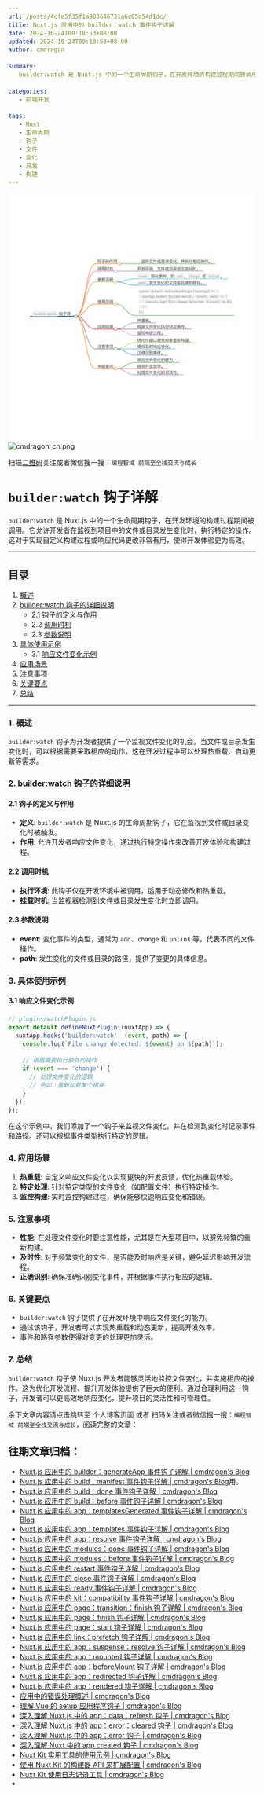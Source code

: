 ```yaml
---
url: /posts/4cfe5f35f1a903646731a6c05a54d1dc/
title: Nuxt.js 应用中的 builder：watch 事件钩子详解
date: 2024-10-24T00:18:53+08:00
updated: 2024-10-24T00:18:53+08:00
author: cmdragon

summary:
   builder:watch 是 Nuxt.js 中的一个生命周期钩子，在开发环境的构建过程期间被调用。它允许开发者在监视到项目中的文件或目录发生变化时，执行特定的操作。这对于实现自定义构建过程或响应代码更改非常有用，使得开发体验更为高效。

categories:
   - 前端开发

tags:
   - Nuxt
   - 生命周期
   - 钩子
   - 文件
   - 变化
   - 开发
   - 构建
---
```


<img src="/images/2024_10_24 13_31_24.png" title="2024_10_24 13_31_24.png" alt="2024_10_24 13_31_24.png"/>

<img src="https://api2.cmdragon.cn/upload/cmder/20250304_012821924.jpg" title="cmdragon_cn.png" alt="cmdragon_cn.png"/>


扫描[二维码](https://api2.cmdragon.cn/upload/cmder/20250304_012821924.jpg)关注或者微信搜一搜：`编程智域 前端至全栈交流与成长`

# `builder:watch` 钩子详解

`builder:watch` 是 Nuxt.js 中的一个生命周期钩子，在开发环境的构建过程期间被调用。它允许开发者在监视到项目中的文件或目录发生变化时，执行特定的操作。这对于实现自定义构建过程或响应代码更改非常有用，使得开发体验更为高效。

---

## 目录

1. [概述](#1-概述)
2. [builder:watch 钩子的详细说明](#2-builderwatch-钩子的详细说明)
   - 2.1 [钩子的定义与作用](#21-钩子的定义与作用)
   - 2.2 [调用时机](#22-调用时机)
   - 2.3 [参数说明](#23-参数说明)
3. [具体使用示例](#3-具体使用示例)
   - 3.1 [响应文件变化示例](#31-响应文件变化示例)
4. [应用场景](#4-应用场景)
5. [注意事项](#5-注意事项)
6. [关键要点](#6-关键要点)
7. [总结](#7-总结)

---

### 1. 概述

`builder:watch` 钩子为开发者提供了一个监视文件变化的机会。当文件或目录发生变化时，可以根据需要采取相应的动作，这在开发过程中可以处理热重载、自动更新等需求。

### 2. builder:watch 钩子的详细说明

#### 2.1 钩子的定义与作用

- **定义**: `builder:watch` 是 Nuxt.js 的生命周期钩子，它在监视到文件或目录变化时被触发。
- **作用**: 允许开发者响应文件变化，通过执行特定操作来改善开发体验和构建过程。

#### 2.2 调用时机

- **执行环境**: 此钩子仅在开发环境中被调用，适用于动态修改和热重载。
- **挂载时机**: 当监视器检测到文件或目录发生变化时立即调用。

#### 2.3 参数说明

- **event**: 变化事件的类型，通常为 `add`、`change` 和 `unlink` 等，代表不同的文件操作。
- **path**: 发生变化的文件或目录的路径，提供了变更的具体信息。

### 3. 具体使用示例

#### 3.1 响应文件变化示例

```javascript
// plugins/watchPlugin.js
export default defineNuxtPlugin((nuxtApp) => {
  nuxtApp.hooks('builder:watch', (event, path) => {
    console.log(`File change detected: ${event} on ${path}`);

    // 根据需要执行额外的操作
    if (event === 'change') {
      // 处理文件变化的逻辑
      // 例如：重新加载某个模块
    }
  });
});
```

在这个示例中，我们添加了一个钩子来监视文件变化，并在检测到变化时记录事件和路径。还可以根据事件类型执行特定的逻辑。

### 4. 应用场景

1. **热重载**: 自定义响应文件变化以实现更快的开发反馈，优化热重载体验。
2. **特定处理**: 针对特定类型的文件变化（如配置文件）执行特定操作。
3. **监控构建**: 实时监控构建过程，确保能够快速响应变化和错误。

### 5. 注意事项

- **性能**: 在处理文件变化时要注意性能，尤其是在大型项目中，以避免频繁的重新构建。
- **及时性**: 对于频繁变化的文件，是否能及时响应是关键，避免延迟影响开发流程。
- **正确识别**: 确保准确识别变化事件，并根据事件执行相应的逻辑。

### 6. 关键要点

- `builder:watch` 钩子提供了在开发环境中响应文件变化的能力。
- 通过该钩子，开发者可以实现热重载和动态更新，提高开发效率。
- 事件和路径参数使得对变更的处理更加灵活。

### 7. 总结

`builder:watch` 钩子使 Nuxt.js 开发者能够灵活地监控文件变化，并实施相应的操作。这为优化开发流程、提升开发体验提供了巨大的便利。通过合理利用这一钩子，开发者可以更高效地响应变化，提升项目的灵活性和可管理性。

余下文章内容请点击跳转至 个人博客页面 或者 扫码关注或者微信搜一搜：`编程智域 前端至全栈交流与成长`，阅读完整的文章：

## 往期文章归档：

- [Nuxt.js 应用中的 builder：generateApp 事件钩子详解 | cmdragon's Blog](https://blog.cmdragon.cn/posts/1191139984bd4df519af6d16a616949e/)
- [Nuxt.js 应用中的 build：manifest 事件钩子详解 | cmdragon's Blog](https://blog.cmdragon.cn/posts/d69fdaae50601566d6f15c4e837c7cf3/)用。
- [Nuxt.js 应用中的 build：done 事件钩子详解 | cmdragon's Blog](https://blog.cmdragon.cn/posts/7b79085749b7f156ed36cf16fca42310/)
- [Nuxt.js 应用中的 build：before 事件钩子详解 | cmdragon's Blog](https://blog.cmdragon.cn/posts/81e5857d6d3ff5e375f0f6734e25daac/)
- [Nuxt.js 应用中的 app：templatesGenerated 事件钩子详解 | cmdragon's Blog](https://blog.cmdragon.cn/posts/3c565b88d4290c513e7c55ef934ec509/)
- [Nuxt.js 应用中的 app：templates 事件钩子详解 | cmdragon's Blog](https://blog.cmdragon.cn/posts/628fd1621bd298e33c2182dc18d36ea8/)
- [Nuxt.js 应用中的 app：resolve 事件钩子详解 | cmdragon's Blog](https://blog.cmdragon.cn/posts/dd9f1dcc573a828d78d2dc657b7d5c56/)
- [Nuxt.js 应用中的 modules：done 事件钩子详解 | cmdragon's Blog](https://blog.cmdragon.cn/posts/6427994cfc82edf8e740eb2b3edcead4/)
- [Nuxt.js 应用中的 modules：before 事件钩子详解 | cmdragon's Blog](https://blog.cmdragon.cn/posts/62721fbcf90812e7cb4f8192dad8c51b/)
- [Nuxt.js 应用中的 restart 事件钩子详解 | cmdragon's Blog](https://blog.cmdragon.cn/posts/b9f8b670ae04035bbe73a4e4e0ef26f1/)
- [Nuxt.js 应用中的 close 事件钩子详解 | cmdragon's Blog](https://blog.cmdragon.cn/posts/e16f122a2b0ff1157b75ce6cc609f9f1/)
- [Nuxt.js 应用中的 ready 事件钩子详解 | cmdragon's Blog](https://blog.cmdragon.cn/posts/bf27341c381e447f9e64e2d4e9b36db4/)
- [Nuxt.js 应用中的 kit：compatibility 事件钩子详解 | cmdragon's Blog](https://blog.cmdragon.cn/posts/5892994c55ef47a9af4acfc446d8e923/)
- [Nuxt.js 应用中的 page：transition：finish 钩子详解 | cmdragon's Blog](https://blog.cmdragon.cn/posts/b19fb081d695b4867066656e73740093/)
- [Nuxt.js 应用中的 page：finish 钩子详解 | cmdragon's Blog](https://blog.cmdragon.cn/posts/d86a35cfb808722da2a6383da93c4a16/)
- [Nuxt.js 应用中的 page：start 钩子详解 | cmdragon's Blog](https://blog.cmdragon.cn/posts/818748d467c0a22bfb87002939acb642/)
- [Nuxt.js 应用中的 link：prefetch 钩子详解 | cmdragon's Blog](https://blog.cmdragon.cn/posts/c9630bf715f84414f544802edae0e77a/)
- [Nuxt.js 应用中的 app：suspense：resolve 钩子详解 | cmdragon's Blog](https://blog.cmdragon.cn/posts/54de24a29ea32b400bc29f8b0b6a46b1/)
- [Nuxt.js 应用中的 app：mounted 钩子详解 | cmdragon's Blog](https://blog.cmdragon.cn/posts/0655a1f20f3c7d66e6b41c961df3103e/)
- [Nuxt.js 应用中的 app：beforeMount 钩子详解 | cmdragon's Blog](https://blog.cmdragon.cn/posts/a84be8813f0e28c0d673fcfc005a023e/)
- [Nuxt.js 应用中的 app：redirected 钩子详解 | cmdragon's Blog](https://blog.cmdragon.cn/posts/0a403b28ba9828265f24d658ed1d54d5/)
- [Nuxt.js 应用中的 app：rendered 钩子详解 | cmdragon's Blog](https://blog.cmdragon.cn/posts/ff851c9049725c29ffd402e2d1f008e2/)
- [应用中的错误处理概述 | cmdragon's Blog](https://blog.cmdragon.cn/posts/10c446738808a151ce640ad92307cece/)
- [理解 Vue 的 setup 应用程序钩子 | cmdragon's Blog](https://blog.cmdragon.cn/posts/6ed51fb844f1329c26155ff2a6ea4cd2/)
- [深入理解 Nuxt.js 中的 app：data：refresh 钩子 | cmdragon's Blog](https://blog.cmdragon.cn/posts/64d5872b7beb55312b9d4537c9366d2b/)
- [深入理解 Nuxt.js 中的 app：error：cleared 钩子 | cmdragon's Blog](https://blog.cmdragon.cn/posts/b77d43b884a1b04d68230c5963b5e15a/)
- [深入理解 Nuxt.js 中的 app：error 钩子 | cmdragon's Blog](https://blog.cmdragon.cn/posts/cb374534e888fe4a800e013eda896737/)
- [深入理解 Nuxt 中的 app created 钩子 | cmdragon's Blog](https://blog.cmdragon.cn/posts/1e03ef2ae917ee8f6e9c9e63cdb6174d/)
- [Nuxt Kit 实用工具的使用示例 | cmdragon's Blog](https://blog.cmdragon.cn/posts/da99cebfd9827341b9b542b233ed4a09/)
- [使用 Nuxt Kit 的构建器 API 来扩展配置 | cmdragon's Blog](https://blog.cmdragon.cn/posts/bdeb7bbd58b884c871d4a545bab57769/)
- [Nuxt Kit 使用日志记录工具 | cmdragon's Blog](https://blog.cmdragon.cn/posts/fab35b7214614128957a0da96b8705ed/)
-

